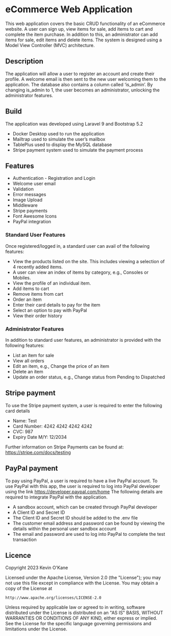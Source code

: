 # eCommerce Web Application

This web application covers the basic CRUD functionality of an eCommerce website. A user can sign up, view items for sale, add items to cart and complete the item purchase. 
In addition to this, an administrator can add items for sale, edit items and delete items. 
The system is designed using a Model View Controller (MVC) architecture.

## Description
The application will allow a user to register an account and create their profile. A welcome email is then sent to the new user welcoming them to the application. 
The database also contains a column called ‘is_admin’. By changing is_admin to 1, the user becomes an administrator, unlocking the administrator features. 

## Build
The application was developed using Laravel 9 and Bootstrap 5.2
* Docker Desktop used to run the application
* Mailtrap used to simulate the user’s mailbox
* TablePlus used to display the MySQL database
* Stripe payment system used to simulate the payment process

## Features
* Authentication - Registration and Login
* Welcome user email
* Validation
* Error messages
* Image Upload
* Middleware
* Stripe payments
* Font Awesome Icons
* PayPal integration

### Standard User Features
Once registered/logged in, a standard user can avail of the following features:
* 	View the products listed on the site. This includes viewing a selection of 4 recently added items.
*	A user can view an index of items by category, e.g., Consoles or Mobiles. 
*	View the profile of an individual item.
*	Add items to cart
*	Remove items from cart
*	Order an item
*	Enter their card details to pay for the item
*   Select an option to pay with PayPal
* 	View their order history

### Administrator Features
In addition to standard user features, an administrator is provided with the following features:
*	List an item for sale
*	View all orders
*	Edit an item, e.g., Change the price of an item
*	Delete an item 
*	Update an order status, e.g., Change status from Pending to Dispatched

## Stripe payment
To use the Stripe payment system, a user is required to enter the following card details
* Name: Test
* Card Number: 4242 4242 4242 4242
* CVC: 987
* Expiry Date M/Y: 12/2034

Further information on Stripe Payments can be found at: https://stripe.com/docs/testing

## PayPal payment
To pay using PayPal, a user is required to have a live PayPal account. 
To use PayPal with this app, the user is required to log into PayPal developer using the link https://developer.paypal.com/home 
The following details are required to integrate PayPal with the application.
* A sandbox account, which can be created through PayPal developer
* A Client ID and Secret ID
* The Client ID and Secret ID should be added to the .env file
* The customer email address and password can be found by viewing the details within the personal user sandbox account
* The email and password are used to log into PayPal to complete the test transaction



## Licence
Copyright 2023 Kevin O'Kane

Licensed under the Apache License, Version 2.0 (the "License");
you may not use this file except in compliance with the License.
You may obtain a copy of the License at

    http://www.apache.org/licenses/LICENSE-2.0

Unless required by applicable law or agreed to in writing, software
distributed under the License is distributed on an "AS IS" BASIS,
WITHOUT WARRANTIES OR CONDITIONS OF ANY KIND, either express or implied.
See the License for the specific language governing permissions and
limitations under the License.
